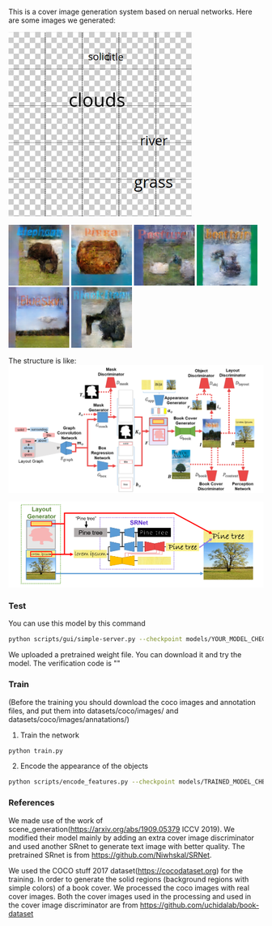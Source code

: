 This is a cover image generation system based on nerual networks. Here are some images we generated:

  ![image](https://github.com/Touyuki/Cover_generation/blob/main/images/good%20layout01.png)

  <img src="https://github.com/Touyuki/Cover_generation/blob/main/images/3.png" width="120" />
  
  <img src="https://github.com/Touyuki/Cover_generation/blob/main/images/4.png" width="120" />
  
  <img src="https://github.com/Touyuki/Cover_generation/blob/main/images/5.png" width="120" />
  
  <img src="https://github.com/Touyuki/Cover_generation/blob/main/images/6.png" width="120" />
  
  <img src="https://github.com/Touyuki/Cover_generation/blob/main/images/7.png" width="120" />
  
  <img src="https://github.com/Touyuki/Cover_generation/blob/main/images/8.png" width="120" />

  

The structure is like:
![image](https://github.com/Touyuki/Cover_generation/blob/main/images/Structure.png)

![image](https://github.com/Touyuki/Cover_generation/blob/main/images/SRnet.png)


### Test

You can use this model by this command
```bash
python scripts/gui/simple-server.py --checkpoint models/YOUR_MODEL_CHECKPOINT 
```
We uploaded a pretrained weight file. You can download it and try the model. The verification code is ""

### Train

(Before the training you should download the coco images and annotation files, and put them into datasets/coco/images/ and  datasets/coco/images/annatations/)

1. Train the network
```bash
python train.py
```

2. Encode the appearance of the objects
```bash
python scripts/encode_features.py --checkpoint models/TRAINED_MODEL_CHECKPOINT
```

### References

We made use of the work of scene_generation(https://arxiv.org/abs/1909.05379 ICCV 2019). We modified their model mainly by adding an extra cover image discriminator and used another SRnet to generate text image with better quality. The pretrained SRnet is from https://github.com/Niwhskal/SRNet.

We used the COCO stuff 2017 dataset(https://cocodataset.org) for the training. In order to generate the solid regions (background regions with simple colors) of a book cover. We processed the coco images with real cover images. Both the cover images used in the processing and used in the cover image discriminator are from https://github.com/uchidalab/book-dataset
